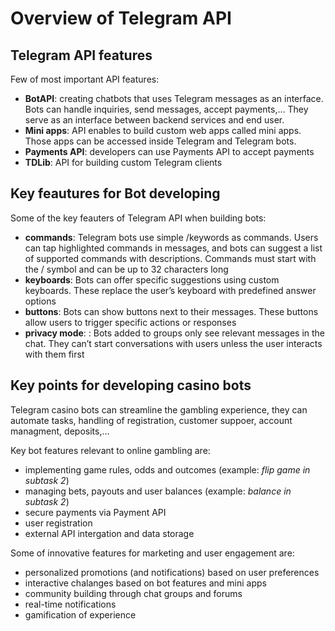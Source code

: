 # Overview of Telegram API

## Telegram API features

Few of most important API features:
- __BotAPI__: creating chatbots that uses Telegram messages as an interface. Bots can handle inquiries, send messages, accept payments,... They serve as an interface between backend services and end user.
- __Mini apps__: API enables to build custom web apps called mini apps. Those apps can be accessed inside Telegram and Telegram bots.
- __Payments API__: developers can use Payments API to accept payments
- __TDLib__: API for building custom Telegram clients

## Key feautures for Bot developing

Some of the key feauters of Telegram API when building bots:
- __commands__:  Telegram bots use simple /keywords as commands. Users can tap highlighted commands in messages, and bots can suggest a list of supported commands with descriptions. Commands must start with the / symbol and can be up to 32 characters long
- __keyboards__: Bots can offer specific suggestions using custom keyboards. These replace the user’s keyboard with predefined answer options
- __buttons__: Bots can show buttons next to their messages. These buttons allow users to trigger specific actions or responses
- __privacy mode__: : Bots added to groups only see relevant messages in the chat. They can’t start conversations with users unless the user interacts with them first

## Key points for developing casino bots

Telegram casino bots can streamline the gambling experience, they can automate tasks, handling of registration, customer suppoer, account managment, deposits,...

Key bot features relevant to online gambling are:
- implementing game rules, odds and outcomes (example: _flip game in subtask 2_)
- managing bets, payouts and user balances (example: _balance in subtask 2_)
- secure payments via Payment API
- user registration
- external API intergation and data storage

Some of innovative features for marketing and user engagement are:
- personalized promotions (and notifications) based on user preferences
- interactive chalanges based on bot features and mini apps
- community building through chat groups and forums
- real-time notifications
- gamification of experience
